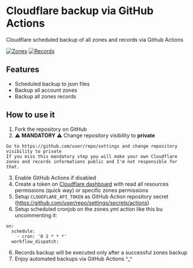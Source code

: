 # Cloudflare backup via GitHub Actions
Cloudflare scheduled backup of all zones and records via Github Actions

[![Zones](https://github.com/fabriziosalmi/cloudflare/actions/workflows/zones.yml/badge.svg)](https://github.com/fabriziosalmi/cloudflare/actions/workflows/zones.yml) [![Records](https://github.com/fabriziosalmi/cloudflare/actions/workflows/records.yml/badge.svg)](https://github.com/fabriziosalmi/cloudflare/actions/workflows/records.yml) 

## Features
- Scheduled backup to json files
- Backup all account zones
- Backup all zones records

## How to use it

1. Fork the repository on GitHub
2. ⚠️ **MANDATORY** ⚠️ Change repository visibility to **private**
```
Go to https://github.com/user/repo/settings and change repository visibility to private
If you miss this mandatory step you will make your own Cloudflare zones and records informations public and I'm not responsible for that.
```
3. Enable GitHub Actions if disabled
4. Create a token on [Cloudflare dashboard](https://dash.cloudflare.com/profile/api-tokens) with read all resources permissions (quick way) or specific zones permissions
5. Setup `CLOUDFLARE_API_TOKEN` as GitHub Action repository secret (https://github.com/user/repo/settings/secrets/actions)
6. Setup scheduled cronjob on the zones.yml action like this bu uncommenting it:

```
on:
  schedule:
    - cron: '0 2 * * *'
  workflow_dispatch:
```

6. Records backup will be executed only after a successful zones backup
7. Enjoy automated backups via GitHub Actions ^_^
